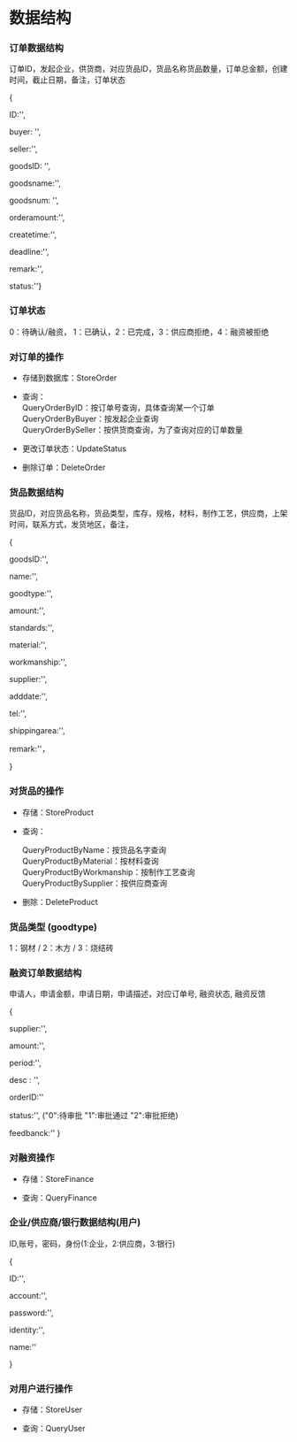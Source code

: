 # 数据结构

### 订单数据结构

订单ID，发起企业，供货商，对应货品ID，货品名称货品数量，订单总金额，创建时间，截止日期，备注，订单状态

{

ID:'',

buyer: '',

seller:'',

goodsID: '',

goodsname:'',

goodsnum: '',

orderamount:'',

createtime:'',

deadline:'',

remark:'',

status:''}

### 订单状态

0：待确认/融资， 1：已确认，2：已完成，3：供应商拒绝，4：融资被拒绝

### 对订单的操作

* 存储到数据库：StoreOrder

* 查询：<br>
  QueryOrderByID：按订单号查询，具体查询某一个订单<br>
  QueryOrderByBuyer：按发起企业查询<br>
  QueryOrderBySeller：按供货商查询，为了查询对应的订单数量<br>

* 更改订单状态：UpdateStatus

* 删除订单：DeleteOrder

### 货品数据结构

货品ID，对应货品名称，货品类型，库存，规格，材料，制作工艺，供应商，上架时间，联系方式，发货地区，备注，

{

goodsID:'',

name:'',

goodtype:'',

amount:'',

standards:'',

material:'',

workmanship:'',

supplier:'',

adddate:'',

tel:'',

shippingarea:'',

remark:''，

}

### 对货品的操作

* 存储：StoreProduct

* 查询：<br>
  
    QueryProductByName：按货品名字查询<br>
    QueryProductByMaterial：按材料查询<br>
    QueryProductByWorkmanship：按制作工艺查询<br>
    QueryProductBySupplier：按供应商查询<br>
    
* 删除：DeleteProduct

### 货品类型 (goodtype)

1：钢材 /
2：木方 / 
3：烧结砖

### 融资订单数据结构

申请人，申请金额，申请日期，申请描述，对应订单号, 融资状态, 融资反馈

{

supplier:'',

amount:'',

period:'',

desc : '',

orderID:''

status:'', ("0":待审批 "1":审批通过 "2":审批拒绝)

feedbanck:'' 
}

### 对融资操作

* 存储：StoreFinance

* 查询：QueryFinance

### 企业/供应商/银行数据结构(用户)

ID,账号，密码，身份(1:企业，2:供应商，3:银行)

{

ID:'',

account:'',

password:'',

identity:'',

name:''

}

### 对用户进行操作

* 存储：StoreUser

* 查询：QueryUser

